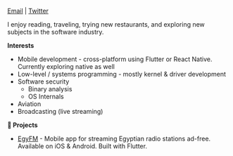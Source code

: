 [Email](mailto:Andrew@andrewtechful.com) | [Twitter](https://twitter/alphangolf)

I enjoy reading, traveling, trying new restaurants, and exploring new subjects in the software industry.

**Interests**
- Mobile development - cross-platform using Flutter or React Native. Currently exploring native as well
- Low-level / systems programming - mostly kernel & driver development
- Software security
  - Binary analysis
  - OS Internals
- Aviation
- Broadcasting (live streaming)

**🔨 Projects**
- [EgyFM](https://egy.fm) - Mobile app for streaming Egyptian radio stations ad-free. Available on iOS & Android. Built with Flutter.
